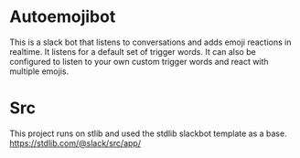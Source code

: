 # Autoemojibot

This is a slack bot that listens to conversations and adds emoji reactions in realtime. It listens for a default set of trigger words. It can also be configured to listen to your own custom trigger words and react with multiple emojis.

# Src

This project runs on stlib and used the stdlib slackbot template as a base. https://stdlib.com/@slack/src/app/
